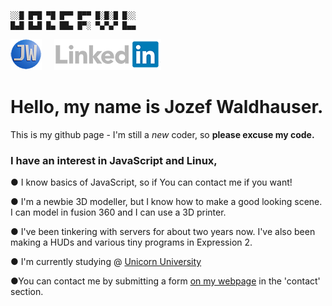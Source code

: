 ```
░░█ █▀█ ▀█ █▀▀ █▀▀ █░█░█ █░░
█▄█ █▄█ █▄ ██▄ █▀░ ▀▄▀▄▀ █▄▄
```
[![Website](favicon.png)](https://www.waldhauser.sk)     [![Linkedin](linkedin2.png)](https://www.linkedin.com/in/jozef-waldhauser-337779220/)
# Hello, my name is Jozef Waldhauser. 
This is my github page - I'm still a *new* coder, so **please excuse my code.**

### I have an interest in JavaScript and Linux, 
● I know basics of JavaScript, so if You can contact me if you want!

● I'm a newbie 3D modeller, but I know how to make a good looking scene. I can model in fusion 360 and I can use a 3D printer.

● I've been tinkering with servers for about two years now. I've also been making a HUDs and various tiny programs in Expression 2.

● I'm currently studying @ [Unicorn University](https://unicornuniversity.net/)

●You can contact me by submitting a form [on my webpage](https://www.waldhauser.sk/contact.php) in the 'contact' section.

<!---
Jozefwl/Jozefwl is a ✨ special ✨ repository because its `README.md` (this file) appears on your GitHub profile.
You can click the Preview link to take a look at your changes.
--->

